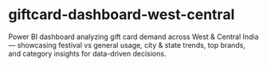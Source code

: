 # giftcard-dashboard-west-central
Power BI dashboard analyzing gift card demand across West &amp; Central India — showcasing festival vs general usage, city &amp; state trends, top brands, and category insights for data-driven decisions.
